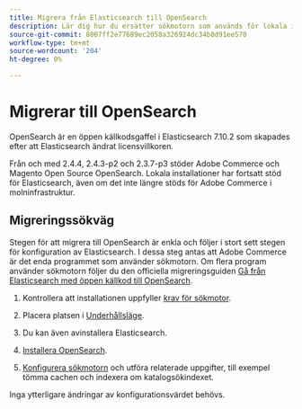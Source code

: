 ```yaml
---
title: Migrera från Elasticsearch till OpenSearch
description: Lär dig hur du ersätter sökmotorn som används för lokala installationer av Adobe Commerce och Magento Open Source.
source-git-commit: 8007ff2e77689ec2058a326924dc34b8d91ee570
workflow-type: tm+mt
source-wordcount: '204'
ht-degree: 0%

---
```



# Migrerar till OpenSearch

OpenSearch är en öppen källkodsgaffel i Elasticsearch 7.10.2 som skapades efter att Elasticsearch ändrat licensvillkoren.

Från och med 2.4.4, 2.4.3-p2 och 2.3.7-p3 stöder Adobe Commerce och Magento Open Source OpenSearch. Lokala installationer har fortsatt stöd för Elasticsearch, även om det inte längre stöds för Adobe Commerce i molninfrastruktur.

## Migreringssökväg

Stegen för att migrera till OpenSearch är enkla och följer i stort sett stegen för konfiguration av Elasticsearch. I dessa steg antas att Adobe Commerce är det enda programmet som använder sökmotorn. Om flera program använder sökmotorn följer du den officiella migreringsguiden [Gå från Elasticsearch med öppen källkod till OpenSearch](https://opensearch.org/blog/technical-posts/2021/10/moving-from-opensource-elasticsearch-to-opensearch/).

1. Kontrollera att installationen uppfyller [krav för sökmotor](https://devdocs.magento.com/guides/v2.4/install-gde/prereq/elasticsearch.html).

1. Placera platsen i [Underhållsläge](https://devdocs.magento.com/guides/v2.4/install-gde/install/cli/install-cli-subcommands-maint.html).

1. Du kan även avinstallera Elasticsearch.

1. [Installera OpenSearch](https://opensearch.org/docs/latest/opensearch/install/important-settings/).

1. [Konfigurera sökmotorn](https://devdocs.magento.com/guides/v2.4/config-guide/elasticsearch/configure-magento.html) och utföra relaterade uppgifter, till exempel tömma cachen och indexera om katalogsökindexet.

Inga ytterligare ändringar av konfigurationsvärdet behövs.
